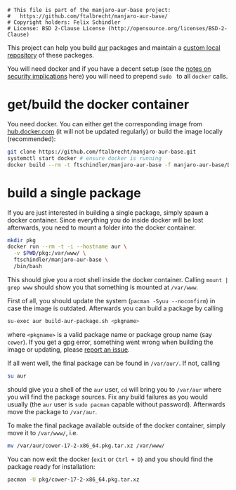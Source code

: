 ```
# This file is part of the manjaro-aur-base project:
#   https://github.com/ftalbrecht/manjaro-aur-base/
# Copyright holders: Felix Schindler
# License: BSD 2-Clause License (http://opensource.org/licenses/BSD-2-Clause)
```

This project can help you build [aur](https://aur.archlinux.org/) packages and maintain a
[custom local repository](https://wiki.archlinux.org/index.php/Pacman/Tips_and_tricks#Custom_local_repository)
of these packeges.

You will need docker and if you have a decent setup (see the
[notes on security implications](https://wiki.archlinux.org/index.php/Docker#Installation)
here) you will need to prepend `sudo ` to all `docker` calls.

get/build the docker container
==============================

You need docker. You can either get the corresponding image from
[hub.docker.com](https://hub.docker.com/r/ftschindler/manjaro-aur-base/)
(it will not be updated regularly) or build the image locally (recommended):

```bash
git clone https://github.com/ftalbrecht/manjaro-aur-base.git
systemctl start docker # ensure docker is running
docker build --rm -t ftschindler/manjaro-aur-base -f manjaro-aur-base/Dockerfile manjaro-aur-base/
```

build a single package
======================

If you are just interested in building a single package, simply spawn a docker container.
Since everything you do inside docker will be lost afterwards, you need to mount a folder
into the docker container.

```bash
mkdir pkg
docker run --rm -t -i --hostname aur \
  -v $PWD/pkg:/var/www/ \
  ftschindler/manjaro-aur-base \
  /bin/bash
```

This should give you a root shell inside the docker container. Calling `mount | grep www` should
show you that something is mounted at `/var/www`.

First of all, you should update the system (`pacman -Syuu --noconfirm`) in case the image is outdated.
Afterwards you can build a package by calling

```bash
su-exec aur build-aur-package.sh <pkgname>
```

where `<pkgname>` is a valid package name or package group name (say `cower`). If you get a gpg error, something went wrong
when building the image or updating, please [report an issue](https://github.com/ftalbrecht/manjaro-aur-base/issues/new).

If all went well, the final package can be found in `/var/aur/`. If not, calling

```bash
su aur
```

should give you a shell of the `aur` user, `cd` will bring you to `/var/aur` where you will find the package
sources. Fix any build failures as you would usually (the `aur` user is `sudo pacman` capable without password).
Afterwards move the package to `/var/aur`.

To make the final package available outside of the docker container, simply move it to `/var/www/`, i.e.

```bash
mv /var/aur/cower-17-2-x86_64.pkg.tar.xz /var/www/
```

You can now exit the docker (`exit` or `Ctrl + D`) and you should find the package ready for installation:

```bash
pacman -U pkg/cower-17-2-x86_64.pkg.tar.xz
```
